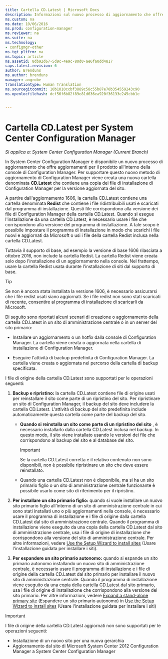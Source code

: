 ```yaml
---
title: Cartella CD.Latest | Microsoft Docs
description: Informazioni sul nuovo processo di aggiornamento che offre aggiornamenti per il prodotto all&quot;interno della console di Configuration Manager.
ms.custom: na
ms.date: 10/06/2016
ms.prod: configuration-manager
ms.reviewer: na
ms.suite: na
ms.technology:
- configmgr-other
ms.tgt_pltfrm: na
ms.topic: article
ms.assetid: 8db92d67-5d9c-4e9c-80d0-ae6fa0dd4817
caps.latest.revision: 6
author: Brenduns
ms.author: brenduns
manager: angrobe
translationtype: Human Translation
ms.sourcegitcommit: 10b1010ccbf3889c58c55b87e70b354559243c90
ms.openlocfilehash: dcf56f6b82f89e81d636ea920f36133e245cbb1e


---
```

# <a name="the-cdlatest-folder-for-system-center-configuration-manager"></a>Cartella CD.Latest per System Center Configuration Manager

*Si applica a: System Center Configuration Manager (Current Branch)*

In System Center Configuration Manager è disponibile un nuovo processo di aggiornamento che offre aggiornamenti per il prodotto all'interno della console di Configuration Manager. Per supportare questo nuovo metodo di aggiornamento di Configuration Manager viene creata una nuova cartella denominata **CD.Latest** che contiene una copia dei file di installazione di Configuration Manager per la versione aggiornata del sito.  

A partire dall'aggiornamento 1606, la cartella CD.Latest contiene una cartella denominata **Redist** che contiene i file ridistribuibili usati e scaricati dal programma di installazione. Questi file corrispondono alla versione dei file di Configuration Manager della cartella CD.Latest. Quando si esegue l'installazione da una cartella CD.Latest, è necessario usare i file che corrispondono alla versione del programma di installazione. A tale scopo è possibile impostare il programma di installazione in modo che scarichi i file nuovi e aggiornati da Microsoft o usi i file della cartella Redist inclusa nella cartella CD.Latest.

Tuttavia il supporto di base, ad esempio la versione di base 1606 rilasciata a ottobre 2016, non include la cartella Redist. La cartella Redist viene creata solo dopo l'installazione di un aggiornamento nella console. Nel frattempo, usare la cartella Redist usata durante l'installazione di siti dal supporto di base.  

> [!TIP]
> Se non è ancora stata installata la versione 1606, è necessario assicurarsi che i file redist usati siano aggiornati. Se i file redist non sono stati scaricati di recente, consentire al programma di installazione di scaricarli da Microsoft.   

 Di seguito sono riportati alcuni scenari di creazione o aggiornamento della cartella CD.Latest in un sito di amministrazione centrale o in un server del sito primario:  

-   Installare un aggiornamento o un hotfix dalla console di Configuration Manager. La cartella viene creata o aggiornata nella cartella di installazione di Configuration Manager.  

-   Eseguire l'attività di backup predefinita di Configuration Manager. La cartella viene creata o aggiornata nel percorso della cartella di backup specificata.  

I file di origine della cartella CD.Latest sono supportati per le operazioni seguenti:  

1.  **Backup e ripristino:** la cartella CD.Latest contiene file di origine usati per reinstallare il sito come parte di un ripristino del sito. Per ripristinare un sito di Configuration Manager, il backup del sito deve includere la cartella CD.Latest. L'attività di backup del sito predefinita include automaticamente questa cartella come parte del backup del sito.  

    -   **Quando si reinstalla un sito come parte di un ripristino del sito** , è necessario installarlo dalla cartella CD.Latest inclusa nel backup. In questo modo, il sito viene installato usando le versioni dei file che corrispondono al backup del sito e al database del sito.  

        > [!IMPORTANT]  
        >  Se la cartella CD.Latest corretta e il relativo contenuto non sono disponibili, non è possibile ripristinare un sito che deve essere reinstallato.  

    -   Quando una cartella CD.Latest non è disponibile, ma si ha un sito primario figlio o un sito di amministrazione centrale funzionante è possibile usarlo come sito di riferimento per il ripristino.  

2.  **Per installare un sito primario figlio:** quando si vuole installare un nuovo sito primario figlio all'interno di un sito di amministrazione centrale in cui sono stati installati uno o più aggiornamenti nella console, è necessario usare il programma di installazione e i file di origine dalla cartella CD.Latest dal sito di amministrazione centrale. Quando il programma di installazione viene eseguito da una copia della cartella CD.Latest dal sito di amministrazione centrale, usa i file di origine di installazione che corrispondono alla versione del sito di amministrazione centrale. Per altre informazioni, vedere [Use the Setup Wizard to install sites](../../../core/servers/deploy/install/use-the-setup-wizard-to-install-sites.md) (Usare l'installazione guidata per installare i siti).  

3.  **Per espandere un sito primario autonomo:** quando si espande un sito primario autonomo installando un nuovo sito di amministrazione centrale, è necessario usare il programma di installazione e i file di origine della cartella CD.Latest dal sito primario per installare il nuovo sito di amministrazione centrale. Quando il programma di installazione viene eseguito da una copia della cartella CD.Latest dal sito primario, usa i file di origine di installazione che corrispondono alla versione del sito primario. Per altre informazioni, vedere [Expand a stand-alone primary site](../../../core/servers/deploy/install/use-the-setup-wizard-to-install-sites.md#bkmk_expand) (Espandere un sito primario autonomo) in [Use the Setup Wizard to install sites](../../../core/servers/deploy/install/use-the-setup-wizard-to-install-sites.md) (Usare l'installazione guidata per installare i siti)

> [!IMPORTANT]  
>  I file di origine della cartella CD.Latest aggiornati non sono supportati per le operazioni seguenti:  
>   
>  -   Installazione di un nuovo sito per una nuova gerarchia  
>  -   Aggiornamento dal sito di Microsoft System Center 2012 Configuration Manager a System Center Configuration Manager



<!--HONumber=Dec16_HO3-->


